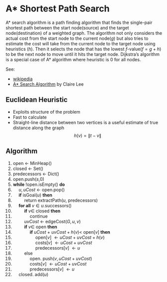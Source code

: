 # A* Shortest Path Search

A\* search algorithm is a path finding algorithm that finds the single-pair shortest path between the start node(source) and the target node(destination) of a weighted graph. The algorithm not only considers the actual cost from the start node to the current node($g$) but also tries to estimate the cost will take from the current node to the target node using heuristics ($h$). Then it selects the node that has the lowest $f$-value($f=g+h$) to be the next node to move until it hits the target node. Dijkstra’s algorithm is a special case of A\* algorithm where heuristic is 0 for all nodes.

See:

* [wikipedia](https://en.wikipedia.org/wiki/A*_search_algorithm)
* [A* Search Algorithm](https://yuminlee2.medium.com/a-search-algorithm-42c1a13fcf9f) by Claire Lee

## Euclidean Heuristic

* Exploits structure of the problem
* Fast to calculate
* Straight-line distance between two vertices is a useful estimate of true distance along the graph
$$h(v)= \lVert t-v\rVert$$

## Algorithm

1. open $\leftarrow$ MinHeap()
2. closed $\leftarrow$ Set()
3. predecessors $\leftarrow$ Dict()
4. open.push($s$,0)
5. **while** !open.isEmpty() **do**
6. &emsp; $u, uCost$ $\leftarrow$ open.pop()
7. &emsp; **if** isGoal($u$) **then**
8. &emsp; &emsp; return extractPath($u$, predecessors)
9. &emsp; **for all** $v \in u$.successors()
10. &emsp; &emsp; **if** $v \in$ closed **then**
11. &emsp; &emsp; &emsp; continue
12. &emsp; &emsp; $uvCost$ $\leftarrow$ edgeCost($G, u, v$)
13. &emsp; &emsp; **if** $v \in$ open **then**
14. &emsp; &emsp; &emsp; **if** $uCost$ + $uvCost + h(v) <$ open[$v$] **then**
15. &emsp; &emsp; &emsp; &emsp; open[$v$] $\leftarrow uCost + uvCost + h(v)$
16. &emsp; &emsp; &emsp; &emsp; costs[$v$] $\leftarrow uCost + uvCost$
17. &emsp; &emsp; &emsp; &emsp; predecessors[$v$] $\leftarrow u$
18. &emsp; &emsp; else
19. &emsp; &emsp; &emsp; open. push($v, uCost + uvCost$)
20. &emsp; &emsp; &emsp; costs[$v$] $\leftarrow uCost + uvCost$
21. &emsp; &emsp; &emsp; predecessors[$v$] $\leftarrow u$
22. &emsp; closed. add($u$)
